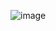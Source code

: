 
![image](https://user-images.githubusercontent.com/97851724/230344531-b68dc829-7ba2-4d35-8db5-044cb452cf51.png)
